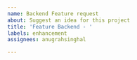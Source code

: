 ```yaml
---
name: Backend Feature request
about: Suggest an idea for this project
title: 'Feature Backend - '
labels: enhancement
assignees: anugrahsinghal

---
```



